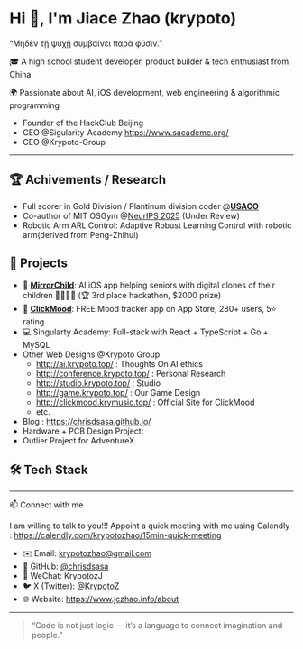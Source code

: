 # Hi 👋, I'm Jiace Zhao (krypoto)

“Μηδὲν τῇ ψυχῇ συμβαίνει παρὰ φύσιν.”

🎓 A high school student developer, product builder & tech enthusiast from China

🌍 Passionate about AI, iOS development, web engineering & algorithmic programming

- Founder of the HackClub Beijing
- CEO @Sigularity-Academy https://www.sacademe.org/
- CEO @Krypoto-Group 
---

## 🏆 Achivements / Research

- Full scorer in Gold Division / Plantinum division coder @[**USACO**](https://usaco.org/)
- Co-author of MIT OSGym @[NeurIPS 2025](https://neurips.cc/) (Under Review) 
- Robotic Arm ARL Control: Adaptive Robust Learning Control with robotic arm(derived from Peng-Zhihui)


## 🚀 Projects

- 🔧 [**MirrorChild**](https://github.com/jiacezhao/mirrorchild): AI iOS app helping seniors with digital clones of their children 👵🏻👨‍💻 (🏆 3rd place hackathon, $2000 prize)
- 📱 [**ClickMood**](https://apps.apple.com/app/id...): FREE Mood tracker app on App Store, 280+ users, 5⭐ rating
- 💻 Singularty Academy: Full-stack with React + TypeScript + Go + MySQL
- Other Web Designs @Krypoto Group
    - http://ai.krypoto.top/ : Thoughts On AI ethics
    - http://conference.krypoto.top/ : Personal Research
    - http://studio.krypoto.top/ : Studio
    - http://game.krypoto.top/ : Our Game Design
    - http://clickmood.krymusic.top/ : Official Site for ClickMood
    - etc.
- Blog : https://chrisdsasa.github.io/
- Hardware + PCB Design Project:
- Outlier Project for AdventureX.

## 🛠️ Tech Stack

[](https://img.shields.io/badge/-Swift-FA7343?logo=swift&logoColor=white)

[](https://img.shields.io/badge/-React-61DAFB?logo=react&logoColor=black)

[](https://img.shields.io/badge/-Go-00ADD8?logo=go&logoColor=white)

[](https://img.shields.io/badge/-Python-3776AB?logo=python&logoColor=white)

[](https://img.shields.io/badge/-TypeScript-3178C6?logo=typescript&logoColor=white)

[](https://img.shields.io/badge/-MySQL-4479A1?logo=mysql&logoColor=white)

[](https://img.shields.io/badge/-HTML-E34F26?logo=html5&logoColor=white)

[](https://img.shields.io/badge/-CSS-1572B6?logo=css3&logoColor=white)

[](https://img.shields.io/badge/-C-00599C?logo=c&logoColor=white)

[](https://img.shields.io/badge/-MATLAB-0076A8?logo=mathworks&logoColor=white)

---

📫 Connect with me

I am willing to talk to you!!! Appoint a quick meeting with me using Calendly : https://calendly.com/krypotozhao/15min-quick-meeting 
- ✉️ Email: [krypotozhao@gmail.com](mailto:krypotozhao@gmail.com) 
- 🐙 GitHub: [@chrisdsasa](https://github.com/chrisdsasa)
- 💬 WeChat: KrypotozJ
- 🐦 X (Twitter): [@KrypotoZ](https://x.com/KrypotoZ)
- 🌐 Website: https://www.jczhao.info/about

---

> “Code is not just logic — it’s a language to connect imagination and people.”
>
